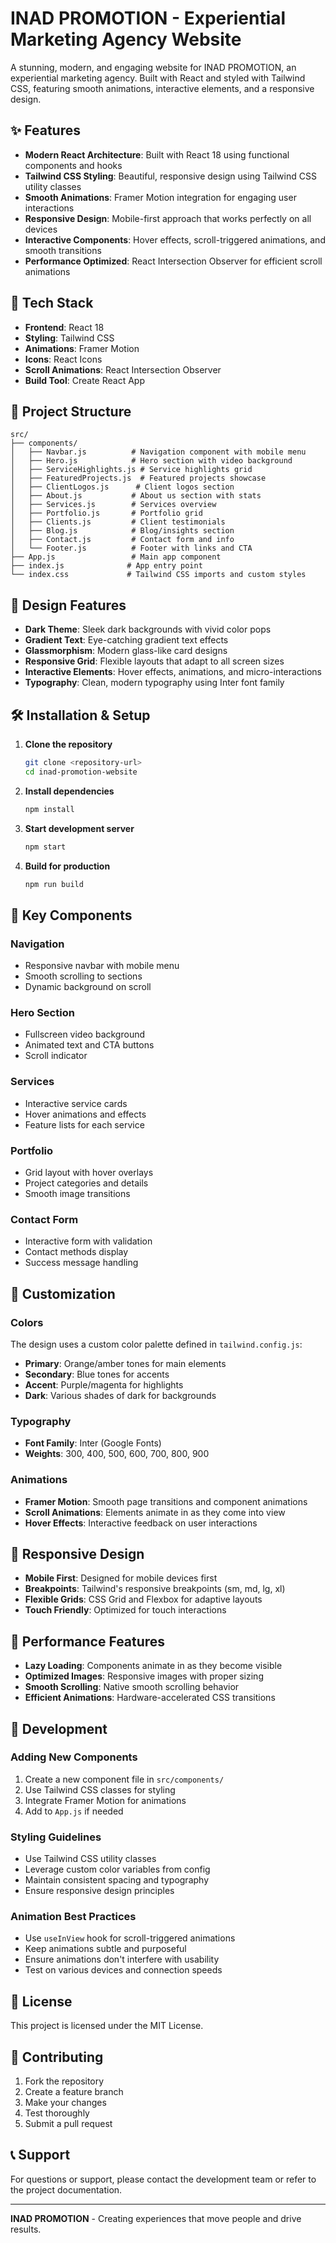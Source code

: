 # INAD PROMOTION - Experiential Marketing Agency Website

A stunning, modern, and engaging website for INAD PROMOTION, an experiential marketing agency. Built with React and styled with Tailwind CSS, featuring smooth animations, interactive elements, and a responsive design.

## ✨ Features

- **Modern React Architecture**: Built with React 18 using functional components and hooks
- **Tailwind CSS Styling**: Beautiful, responsive design using Tailwind CSS utility classes
- **Smooth Animations**: Framer Motion integration for engaging user interactions
- **Responsive Design**: Mobile-first approach that works perfectly on all devices
- **Interactive Components**: Hover effects, scroll-triggered animations, and smooth transitions
- **Performance Optimized**: React Intersection Observer for efficient scroll animations

## 🚀 Tech Stack

- **Frontend**: React 18
- **Styling**: Tailwind CSS
- **Animations**: Framer Motion
- **Icons**: React Icons
- **Scroll Animations**: React Intersection Observer
- **Build Tool**: Create React App

## 📁 Project Structure

```
src/
├── components/
│   ├── Navbar.js          # Navigation component with mobile menu
│   ├── Hero.js            # Hero section with video background
│   ├── ServiceHighlights.js # Service highlights grid
│   ├── FeaturedProjects.js  # Featured projects showcase
│   ├── ClientLogos.js      # Client logos section
│   ├── About.js           # About us section with stats
│   ├── Services.js        # Services overview
│   ├── Portfolio.js       # Portfolio grid
│   ├── Clients.js         # Client testimonials
│   ├── Blog.js            # Blog/insights section
│   ├── Contact.js         # Contact form and info
│   └── Footer.js          # Footer with links and CTA
├── App.js                 # Main app component
├── index.js              # App entry point
└── index.css             # Tailwind CSS imports and custom styles
```

## 🎨 Design Features

- **Dark Theme**: Sleek dark backgrounds with vivid color pops
- **Gradient Text**: Eye-catching gradient text effects
- **Glassmorphism**: Modern glass-like card designs
- **Responsive Grid**: Flexible layouts that adapt to all screen sizes
- **Interactive Elements**: Hover effects, animations, and micro-interactions
- **Typography**: Clean, modern typography using Inter font family

## 🛠️ Installation & Setup

1. **Clone the repository**
   ```bash
   git clone <repository-url>
   cd inad-promotion-website
   ```

2. **Install dependencies**
   ```bash
   npm install
   ```

3. **Start development server**
   ```bash
   npm start
   ```

4. **Build for production**
   ```bash
   npm run build
   ```

## 🎯 Key Components

### Navigation
- Responsive navbar with mobile menu
- Smooth scrolling to sections
- Dynamic background on scroll

### Hero Section
- Fullscreen video background
- Animated text and CTA buttons
- Scroll indicator

### Services
- Interactive service cards
- Hover animations and effects
- Feature lists for each service

### Portfolio
- Grid layout with hover overlays
- Project categories and details
- Smooth image transitions

### Contact Form
- Interactive form with validation
- Contact methods display
- Success message handling

## 🎨 Customization

### Colors
The design uses a custom color palette defined in `tailwind.config.js`:
- **Primary**: Orange/amber tones for main elements
- **Secondary**: Blue tones for accents
- **Accent**: Purple/magenta for highlights
- **Dark**: Various shades of dark for backgrounds

### Typography
- **Font Family**: Inter (Google Fonts)
- **Weights**: 300, 400, 500, 600, 700, 800, 900

### Animations
- **Framer Motion**: Smooth page transitions and component animations
- **Scroll Animations**: Elements animate in as they come into view
- **Hover Effects**: Interactive feedback on user interactions

## 📱 Responsive Design

- **Mobile First**: Designed for mobile devices first
- **Breakpoints**: Tailwind's responsive breakpoints (sm, md, lg, xl)
- **Flexible Grids**: CSS Grid and Flexbox for adaptive layouts
- **Touch Friendly**: Optimized for touch interactions

## 🚀 Performance Features

- **Lazy Loading**: Components animate in as they become visible
- **Optimized Images**: Responsive images with proper sizing
- **Smooth Scrolling**: Native smooth scrolling behavior
- **Efficient Animations**: Hardware-accelerated CSS transitions

## 🔧 Development

### Adding New Components
1. Create a new component file in `src/components/`
2. Use Tailwind CSS classes for styling
3. Integrate Framer Motion for animations
4. Add to `App.js` if needed

### Styling Guidelines
- Use Tailwind CSS utility classes
- Leverage custom color variables from config
- Maintain consistent spacing and typography
- Ensure responsive design principles

### Animation Best Practices
- Use `useInView` hook for scroll-triggered animations
- Keep animations subtle and purposeful
- Ensure animations don't interfere with usability
- Test on various devices and connection speeds

## 📄 License

This project is licensed under the MIT License.

## 🤝 Contributing

1. Fork the repository
2. Create a feature branch
3. Make your changes
4. Test thoroughly
5. Submit a pull request

## 📞 Support

For questions or support, please contact the development team or refer to the project documentation.

---

**INAD PROMOTION** - Creating experiences that move people and drive results.
